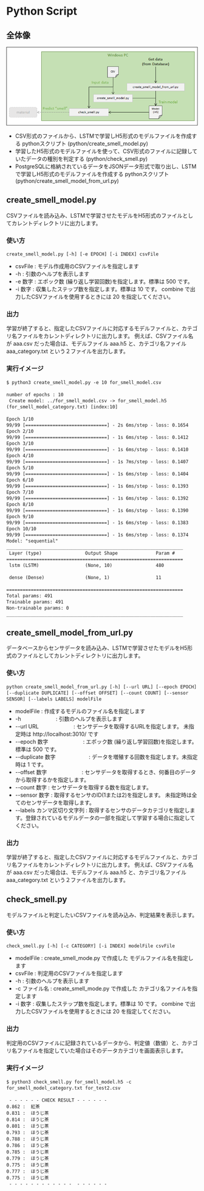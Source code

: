 # Python Script

## 全体像

![Overview](https://github.com/MRSa/SamplingBME688Serial/blob/master/images/python_src.png?raw=true)

- CSV形式のファイルから、LSTMで学習しH5形式のモデルファイルを作成する pythonスクリプト (python/create_smell_model.py)
- 学習したH5形式のモデルファイルを使って、CSV形式のファイルに記録していたデータの種別を判定する (python/check_smell.py)
- PostgreSQLに格納されているデータをJSONデータ形式で取り出し、LSTMで学習しH5形式のモデルファイルを作成する pythonスクリプト (python/create_smell_model_from_url.py)

## create_smell_model.py

CSVファイルを読み込み、LSTMで学習させたモデルをH5形式のファイルとしてカレントディレクトリに出力します。

### 使い方

```
create_smell_model.py [-h] [-e EPOCH] [-i INDEX] csvFile
```

- csvFile : モデル作成用のCSVファイルを指定します
- -h : 引数のヘルプを表示します
- -e 数字 : エポック数 (繰り返し学習回数)を指定します。標準は 500 です。
- -i 数字 : 収集したステップ数を指定します。標準は 10 です。 combine で出力したCSVファイルを使用するときには 20 を指定してください。

### 出力

学習が終了すると、指定したCSVファイルに対応するモデルファイルと、カテゴリ名ファイルをカレントディレクトリに出力します。
例えば、CSVファイル名が aaa.csv だった場合は、モデルファイル aaa.h5 と、カテゴリ名ファイル aaa_category.txt という２ファイルを出力します。

### 実行イメージ

```
$ python3 create_smell_model.py -e 10 for_smell_model.csv

number of epochs : 10
 Create model: ../for_smell_model.csv -> for_smell_model.h5 (for_smell_model_category.txt) [index:10]

Epoch 1/10
99/99 [==============================] - 2s 6ms/step - loss: 0.1654
Epoch 2/10
99/99 [==============================] - 1s 6ms/step - loss: 0.1412
Epoch 3/10
99/99 [==============================] - 1s 6ms/step - loss: 0.1410
Epoch 4/10
99/99 [==============================] - 1s 7ms/step - loss: 0.1407
Epoch 5/10
99/99 [==============================] - 1s 6ms/step - loss: 0.1404
Epoch 6/10
99/99 [==============================] - 1s 6ms/step - loss: 0.1393
Epoch 7/10
99/99 [==============================] - 1s 6ms/step - loss: 0.1392
Epoch 8/10
99/99 [==============================] - 1s 6ms/step - loss: 0.1390
Epoch 9/10
99/99 [==============================] - 1s 6ms/step - loss: 0.1383
Epoch 10/10
99/99 [==============================] - 1s 6ms/step - loss: 0.1374
Model: "sequential"
_________________________________________________________________
 Layer (type)                Output Shape              Param #
=================================================================
 lstm (LSTM)                 (None, 10)                480

 dense (Dense)               (None, 1)                 11

=================================================================
Total params: 491
Trainable params: 491
Non-trainable params: 0
_________________________________________________________________

```

## create_smell_model_from_url.py

データベースからセンサデータを読み込み、LSTMで学習させたモデルをH5形式のファイルとしてカレントディレクトリに出力します。

### 使い方

```
python create_smell_model_from_url.py [-h] [--url URL] [--epoch EPOCH] [--duplicate DUPLICATE] [--offset OFFSET] [--count COUNT] [--sensor SENSOR] [--labels LABELS] modelFile 
```

- modelFile : 作成するモデルのファイル名を指定します
- -h           　　　　　　     : 引数のヘルプを表示します
- --url  URL    　　　　　　   : センサデータを取得するURLを指定します。 未指定時は http://localhost:3010/ です
- --epoch 数字    　　　　　　 : エポック数 (繰り返し学習回数)を指定します。標準は 500 です。
- --duplicate 数字 　　　　　　: データを増殖する回数を指定します。未指定時は 1 です。
- --offset 数字  　　　　　　  : センサデータを取得するとき、何番目のデータから取得するかを指定します。
- --count  数字               : センサデータを取得する数を指定します。
- --sensor 数字              : 取得するセンサのID(1または2)を指定します。 未指定時は全てのセンサデータを取得します。
- --labels カンマ区切り文字列 : 取得するセンサのデータカテゴリを指定します。登録されているモデルデータの一部を指定して学習する場合に指定してください。

### 出力

学習が終了すると、指定したCSVファイルに対応するモデルファイルと、カテゴリ名ファイルをカレントディレクトリに出力します。
例えば、CSVファイル名が aaa.csv だった場合は、モデルファイル aaa.h5 と、カテゴリ名ファイル aaa_category.txt という２ファイルを出力します。

## check_smell.py

モデルファイルと判定したいCSVファイルを読み込み、判定結果を表示します。

### 使い方

```
check_smell.py [-h] [-c CATEGORY] [-i INDEX] modelFile csvFile
```

- modelFile : create_smell_mode.py で作成した モデルファイル名を指定します
- csvFile : 判定用のCSVファイルを指定します
- -h : 引数のヘルプを表示します
- -c ファイル名 : create_smell_mode.py で作成した カテゴリ名ファイルを指定します
- -i 数字 : 収集したステップ数を指定します。標準は 10 です。 combine で出力したCSVファイルを使用するときには 20 を指定してください。

### 出力

判定用のCSVファイルに記録されているデータから、判定値（数値）と、カテゴリ名ファイルを指定していた場合はそのデータカテゴリを画面表示します。

### 実行イメージ

```
$ python3 check_smell.py for_smell_model.h5 -c for_smell_model_category.txt for_test2.csv

 - - - - - - CHECK RESULT - - - - - -
0.862 :  紅茶
0.831 :  ほうじ茶
0.814 :  ほうじ茶
0.801 :  ほうじ茶
0.793 :  ほうじ茶
0.788 :  ほうじ茶
0.786 :  ほうじ茶
0.785 :  ほうじ茶
0.779 :  ほうじ茶
0.775 :  ほうじ茶
0.777 :  ほうじ茶
0.775 :  ほうじ茶
 - - - - - - - - - - - -  - - - - - -

```
